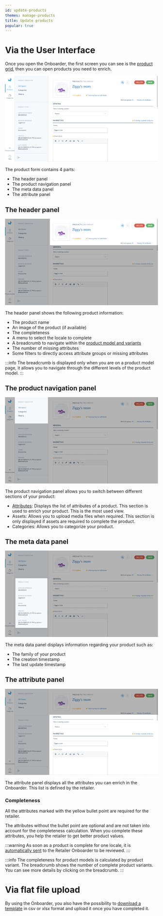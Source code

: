 ```yaml
---
id: update-products
themes: manage-products
title: Update products
popular: true
---
```


# Via the User Interface
Once you open the Onboarder, the first screen you can see is the [product grid](/onboarder/articles/products-grid-supplier.html), then you can open products you need to enrich.

![Enrich via the User Interface - Onboarder List of products](../img/SUPPLIER-pef.png)

The product form contains 4 parts:
* The header panel
* The product navigation panel
* The meta data panel
* The attribute panel

## The header panel

![Header panel highlight](../img/SUPPLIER-pef-header.png)

The header panel shows the following product information:
* The product name
* An image of the product (if available)
* The completeness
* A menu to select the locale to complete
* A breadcrumb to navigate within the [product model and variants](https://help.akeneo.com/pim/serenity/articles/what-about-products-variants.html)
* The number of missing attributes
* Some filters to directly access attribute groups or missing attributes

:::info
The breadcrumb is displayed only when you are on a product model page, it allows you to navigate through the different levels of the product model.
:::

## The product navigation panel

![Navigation panel highlight](../img/SUPPLIER-pef-navigation.png)

The product navigation panel allows you to switch between different sections of your product:
* [Attributes](/onboarder/articles/update-products.html#the-attribute-panel): Displays the list of attributes of a product. This section is used to enrich your product. This is the most used view.
* Assets: Allows you to upload media files when required. This section is only displayed if assets are required to complete the product.
* Categories: Allows you to categorize your product.

## The meta data panel

![Meta data panel highlight](../img/SUPPLIER-pef-metadata.png)

The meta data panel displays information regarding your product such as:
* The family of your product
* The creation timestamp
* The last update timestamp

## The attribute panel

![Attributes panel highlight](../img/SUPPLIER-pef-attributes.png)

The attribute panel displays all the attributes you can enrich in the Onboarder. This list is defined by the retailer.

### Completeness
All the attributes marked with the yellow bullet point are required for the retailer.

The attributes without the bullet point are optional and are not taken into account for the completeness calculation. When you complete these attributes, you help the retailer to get better product values.

:::warning
As soon as a product is complete for one locale, it is [automatically sent](/onboarder/articles/supplier-synchronization.html) to the Retailer Onboarder to be reviewed.
:::

:::info
The completeness for product models is calculated by product variant. The breadcrumb shows the number of complete product variants. You can see more details by clicking on the breadcrumb.
:::

# Via flat file upload
By using the Onboarder, you also have the possibility to [download a template](/onboarder/articles/dwl-product-import-tpl.html) in csv or xlsx format and upload it once you have completed it.
